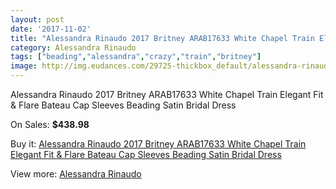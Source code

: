 ```yaml
---
layout: post
date: '2017-11-02'
title: "Alessandra Rinaudo 2017 Britney ARAB17633 White Chapel Train Elegant Fit & Flare Bateau Cap Sleeves Beading Satin Bridal Dress"
category: Alessandra Rinaudo
tags: ["beading","alessandra","crazy","train","britney"]
image: http://img.eudances.com/29725-thickbox_default/alessandra-rinaudo-2017-britney-arab17633-white-chapel-train-elegant-fit-flare-bateau-cap-sleeves-beading-satin-bridal-dress.jpg
---
```

Alessandra Rinaudo 2017 Britney ARAB17633 White Chapel Train Elegant Fit & Flare Bateau Cap Sleeves Beading Satin Bridal Dress

On Sales: **$438.98**
<a href="https://www.eudances.com/en/alessandra-rinaudo/9598-alessandra-rinaudo-2017-britney-arab17633-white-chapel-train-elegant-fit-flare-bateau-cap-sleeves-beading-satin-bridal-dress.html"><amp-img layout="responsive" width="600" height="600" src="//img.eudances.com/29725-thickbox_default/alessandra-rinaudo-2017-britney-arab17633-white-chapel-train-elegant-fit-flare-bateau-cap-sleeves-beading-satin-bridal-dress.jpg" alt="Alessandra Rinaudo 2017 Britney ARAB17633 White Chapel Train Elegant Fit & Flare Bateau Cap Sleeves Beading Satin Bridal Dress 0" /></a>
<a href="https://www.eudances.com/en/alessandra-rinaudo/9598-alessandra-rinaudo-2017-britney-arab17633-white-chapel-train-elegant-fit-flare-bateau-cap-sleeves-beading-satin-bridal-dress.html"><amp-img layout="responsive" width="600" height="600" src="//img.eudances.com/29731-thickbox_default/alessandra-rinaudo-2017-britney-arab17633-white-chapel-train-elegant-fit-flare-bateau-cap-sleeves-beading-satin-bridal-dress.jpg" alt="Alessandra Rinaudo 2017 Britney ARAB17633 White Chapel Train Elegant Fit & Flare Bateau Cap Sleeves Beading Satin Bridal Dress 1" /></a>
<a href="https://www.eudances.com/en/alessandra-rinaudo/9598-alessandra-rinaudo-2017-britney-arab17633-white-chapel-train-elegant-fit-flare-bateau-cap-sleeves-beading-satin-bridal-dress.html"><amp-img layout="responsive" width="600" height="600" src="//img.eudances.com/29730-thickbox_default/alessandra-rinaudo-2017-britney-arab17633-white-chapel-train-elegant-fit-flare-bateau-cap-sleeves-beading-satin-bridal-dress.jpg" alt="Alessandra Rinaudo 2017 Britney ARAB17633 White Chapel Train Elegant Fit & Flare Bateau Cap Sleeves Beading Satin Bridal Dress 2" /></a>
<a href="https://www.eudances.com/en/alessandra-rinaudo/9598-alessandra-rinaudo-2017-britney-arab17633-white-chapel-train-elegant-fit-flare-bateau-cap-sleeves-beading-satin-bridal-dress.html"><amp-img layout="responsive" width="600" height="600" src="//img.eudances.com/29729-thickbox_default/alessandra-rinaudo-2017-britney-arab17633-white-chapel-train-elegant-fit-flare-bateau-cap-sleeves-beading-satin-bridal-dress.jpg" alt="Alessandra Rinaudo 2017 Britney ARAB17633 White Chapel Train Elegant Fit & Flare Bateau Cap Sleeves Beading Satin Bridal Dress 3" /></a>
<a href="https://www.eudances.com/en/alessandra-rinaudo/9598-alessandra-rinaudo-2017-britney-arab17633-white-chapel-train-elegant-fit-flare-bateau-cap-sleeves-beading-satin-bridal-dress.html"><amp-img layout="responsive" width="600" height="600" src="//img.eudances.com/29728-thickbox_default/alessandra-rinaudo-2017-britney-arab17633-white-chapel-train-elegant-fit-flare-bateau-cap-sleeves-beading-satin-bridal-dress.jpg" alt="Alessandra Rinaudo 2017 Britney ARAB17633 White Chapel Train Elegant Fit & Flare Bateau Cap Sleeves Beading Satin Bridal Dress 4" /></a>
<a href="https://www.eudances.com/en/alessandra-rinaudo/9598-alessandra-rinaudo-2017-britney-arab17633-white-chapel-train-elegant-fit-flare-bateau-cap-sleeves-beading-satin-bridal-dress.html"><amp-img layout="responsive" width="600" height="600" src="//img.eudances.com/29727-thickbox_default/alessandra-rinaudo-2017-britney-arab17633-white-chapel-train-elegant-fit-flare-bateau-cap-sleeves-beading-satin-bridal-dress.jpg" alt="Alessandra Rinaudo 2017 Britney ARAB17633 White Chapel Train Elegant Fit & Flare Bateau Cap Sleeves Beading Satin Bridal Dress 5" /></a>
<a href="https://www.eudances.com/en/alessandra-rinaudo/9598-alessandra-rinaudo-2017-britney-arab17633-white-chapel-train-elegant-fit-flare-bateau-cap-sleeves-beading-satin-bridal-dress.html"><amp-img layout="responsive" width="600" height="600" src="//img.eudances.com/29726-thickbox_default/alessandra-rinaudo-2017-britney-arab17633-white-chapel-train-elegant-fit-flare-bateau-cap-sleeves-beading-satin-bridal-dress.jpg" alt="Alessandra Rinaudo 2017 Britney ARAB17633 White Chapel Train Elegant Fit & Flare Bateau Cap Sleeves Beading Satin Bridal Dress 6" /></a>

Buy it: [Alessandra Rinaudo 2017 Britney ARAB17633 White Chapel Train Elegant Fit & Flare Bateau Cap Sleeves Beading Satin Bridal Dress](https://www.eudances.com/en/alessandra-rinaudo/9598-alessandra-rinaudo-2017-britney-arab17633-white-chapel-train-elegant-fit-flare-bateau-cap-sleeves-beading-satin-bridal-dress.html "Alessandra Rinaudo 2017 Britney ARAB17633 White Chapel Train Elegant Fit & Flare Bateau Cap Sleeves Beading Satin Bridal Dress")

View more: [Alessandra Rinaudo](https://www.eudances.com/en/147-alessandra-rinaudo "Alessandra Rinaudo")
